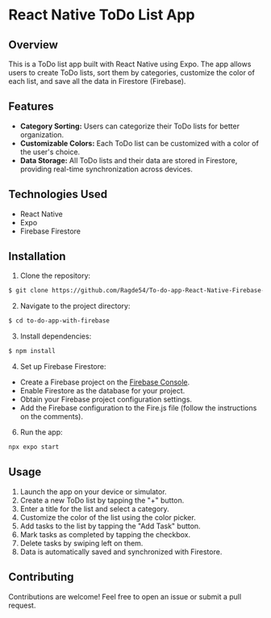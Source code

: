 # React Native ToDo List App

## Overview

This is a ToDo list app built with React Native using Expo. The app allows users to create ToDo lists, sort them by categories, customize the color of each list, and save all the data in Firestore (Firebase).

## Features

- **Category Sorting:** Users can categorize their ToDo lists for better organization.
- **Customizable Colors:** Each ToDo list can be customized with a color of the user's choice.
- **Data Storage:** All ToDo lists and their data are stored in Firestore, providing real-time synchronization across devices.

## Technologies Used

- React Native
- Expo
- Firebase Firestore

## Installation

1. Clone the repository:

```bash
$ git clone https://github.com/Ragde54/To-do-app-React-Native-Firebase-
```

2. Navigate to the project directory:

```bash
$ cd to-do-app-with-firebase
```

3. Install dependencies:

```bash
$ npm install
```

4. Set up Firebase Firestore:

- Create a Firebase project on the [Firebase Console](https://console.firebase.google.com/).
- Enable Firestore as the database for your project.
- Obtain your Firebase project configuration settings.
- Add the Firebase configuration to the Fire.js file (follow the instructions on the comments).

6. Run the app:

```bash
npx expo start
```

## Usage

1. Launch the app on your device or simulator.
2. Create a new ToDo list by tapping the "+" button.
3. Enter a title for the list and select a category.
4. Customize the color of the list using the color picker.
5. Add tasks to the list by tapping the "Add Task" button.
6. Mark tasks as completed by tapping the checkbox.
7. Delete tasks by swiping left on them.
8. Data is automatically saved and synchronized with Firestore.

## Contributing

Contributions are welcome! Feel free to open an issue or submit a pull request.
